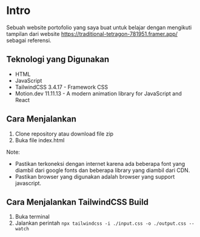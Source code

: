 # Intro

Sebuah website portofolio yang saya buat untuk belajar dengan mengikuti tampilan dari website https://traditional-tetragon-781951.framer.app/ sebagai referensi.

## Teknologi yang Digunakan

- HTML
- JavaScript
- TailwindCSS 3.4.17 - Framework CSS
- Motion.dev 11.11.13 - A modern animation library for JavaScript and React

## Cara Menjalankan

1. Clone repository atau download file zip
2. Buka file index.html

Note:

- Pastikan terkoneksi dengan internet karena ada beberapa font yang diambil dari google fonts dan beberapa library yang diambil dari CDN.
- Pastikan browser yang digunakan adalah browser yang support javascript.

## Cara Menjalankan TailwindCSS Build

1. Buka terminal
2. Jalankan perintah `npx tailwindcss -i ./input.css -o ./output.css --watch`
